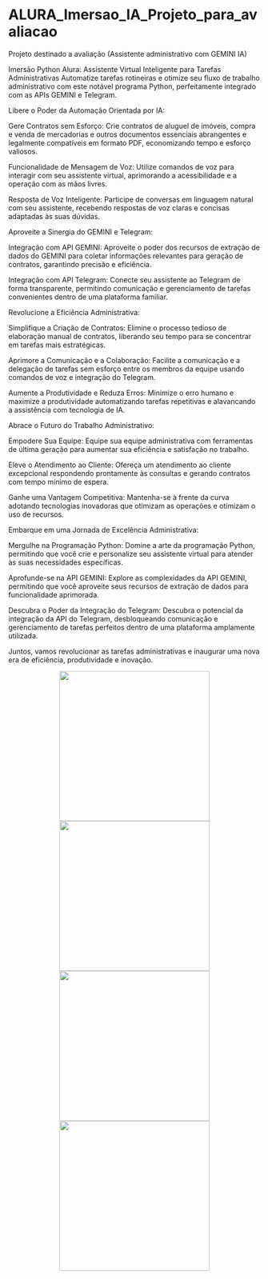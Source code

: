 # ALURA_Imersao_IA_Projeto_para_avaliacao
Projeto destinado a avaliação (Assistente administrativo com GEMINI IA)

Imersão Python Alura: Assistente Virtual Inteligente para Tarefas Administrativas
Automatize tarefas rotineiras e otimize seu fluxo de trabalho administrativo com este notável programa Python, perfeitamente integrado com as APIs GEMINI e Telegram.

Libere o Poder da Automação Orientada por IA:

Gere Contratos sem Esforço: Crie contratos de aluguel de imóveis, compra e venda de mercadorias e outros documentos essenciais abrangentes e legalmente compatíveis em formato PDF, economizando tempo e esforço valiosos.

Funcionalidade de Mensagem de Voz: Utilize comandos de voz para interagir com seu assistente virtual, aprimorando a acessibilidade e a operação com as mãos livres.

Resposta de Voz Inteligente: Participe de conversas em linguagem natural com seu assistente, recebendo respostas de voz claras e concisas adaptadas às suas dúvidas.

Aproveite a Sinergia do GEMINI e Telegram:

Integração com API GEMINI: Aproveite o poder dos recursos de extração de dados do GEMINI para coletar informações relevantes para geração de contratos, garantindo precisão e eficiência.

Integração com API Telegram: Conecte seu assistente ao Telegram de forma transparente, permitindo comunicação e gerenciamento de tarefas convenientes dentro de uma plataforma familiar.

Revolucione a Eficiência Administrativa:

Simplifique a Criação de Contratos: Elimine o processo tedioso de elaboração manual de contratos, liberando seu tempo para se concentrar em tarefas mais estratégicas.

Aprimore a Comunicação e a Colaboração: Facilite a comunicação e a delegação de tarefas sem esforço entre os membros da equipe usando comandos de voz e integração do Telegram.

Aumente a Produtividade e Reduza Erros: Minimize o erro humano e maximize a produtividade automatizando tarefas repetitivas e alavancando a assistência com tecnologia de IA.

Abrace o Futuro do Trabalho Administrativo:

Empodere Sua Equipe: Equipe sua equipe administrativa com ferramentas de última geração para aumentar sua eficiência e satisfação no trabalho.

Eleve o Atendimento ao Cliente: Ofereça um atendimento ao cliente excepcional respondendo prontamente às consultas e gerando contratos com tempo mínimo de espera.

Ganhe uma Vantagem Competitiva: Mantenha-se à frente da curva adotando tecnologias inovadoras que otimizam as operações e otimizam o uso de recursos.

Embarque em uma Jornada de Excelência Administrativa:

Mergulhe na Programação Python: Domine a arte da programação Python, permitindo que você crie e personalize seu assistente virtual para atender às suas necessidades específicas.

Aprofunde-se na API GEMINI: Explore as complexidades da API GEMINI, permitindo que você aproveite seus recursos de extração de dados para funcionalidade aprimorada.

Descubra o Poder da Integração do Telegram: Descubra o potencial da integração da API do Telegram, desbloqueando comunicação e gerenciamento de tarefas perfeitos dentro de uma plataforma amplamente utilizada.

Juntos, vamos revolucionar as tarefas administrativas e inaugurar uma nova era de eficiência, produtividade e inovação.

<div align="center">
<img src="https://github.com/Glauberrf/ALURA_Imersao_IA_Projeto_para_avaliacao/assets/22404885/9573d0c8-3983-4477-b164-79d7d01c6510" width="300px" />
<img src="https://github.com/Glauberrf/ALURA_Imersao_IA_Projeto_para_avaliacao/assets/22404885/b255bebc-d1ef-4e68-bb54-6e711b4328f9" width="300px" />
<img src="https://github.com/Glauberrf/ALURA_Imersao_IA_Projeto_para_avaliacao/assets/22404885/cb5374ff-9a00-4c58-b677-e1ef9d68d594" width="300px" />
<img src="https://github.com/Glauberrf/ALURA_Imersao_IA_Projeto_para_avaliacao/assets/22404885/671076ff-f74c-4a4e-aaeb-774ad59b498a" width="300px" />
</div>

